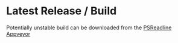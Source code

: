 

# Latest Release / Build

Potentially unstable build can be downloaded from the [PSReadline Appveyor](https://ci.appveyor.com/project/lzybkr/psreadline)